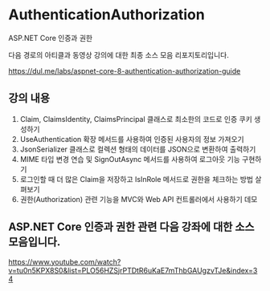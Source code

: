 # AuthenticationAuthorization

ASP.NET Core 인증과 권한

다음 경로의 아티클과 동영상 강의에 대한 최종 소스 모음 리포지토리입니다. 

https://dul.me/labs/aspnet-core-8-authentication-authorization-guide

## 강의 내용 

1. Claim, ClaimsIdentity, ClaimsPrincipal 클래스로 최소한의 코드로 인증 쿠키 생성하기
2. UseAuthentication 확장 메서드를 사용하여 인증된 사용자의 정보 가져오기
3. JsonSerializer 클래스로 컬렉션 형태의 데이터를 JSON으로 변환하여 출력하기
4. MIME 타입 변경 연습 및 SignOutAsync 메서드를 사용하여 로그아웃 기능 구현하기
5. 로그인할 때 더 많은 Claim을 저장하고 IsInRole 메서드로 권한을 체크하는 방법 살펴보기
6. 권한(Authorization) 관련 기능을 MVC와 Web API 컨트롤러에서 사용하기 데모

## ASP.NET Core 인증과 권한 관련 다음 강좌에 대한 소스 모음입니다.

https://www.youtube.com/watch?v=tu0n5KPX8S0&list=PLO56HZSjrPTDtR6uKaE7mThbGAUgzvTJe&index=34
